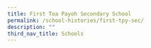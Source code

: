 ```yaml
---
title: First Toa Payoh Secondary School
permalink: /school-histories/first-tpy-sec/
description: ""
third_nav_title: Schools
---
```


